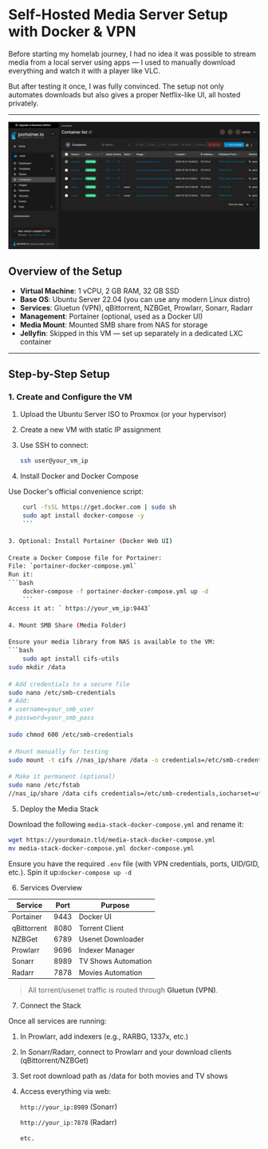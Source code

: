 # Self-Hosted Media Server Setup with Docker & VPN

Before starting my homelab journey, I had no idea it was possible to stream media from a local server using apps — I used to manually download everything and watch it with a player like VLC.

But after testing it once, I was fully convinced. The setup not only automates downloads but also gives a proper Netflix-like UI, all hosted privately.

---
![Portainer Dashboard](../../assets/screenshots/portainer.png)

## Overview of the Setup

- **Virtual Machine**: 1 vCPU, 2 GB RAM, 32 GB SSD
- **Base OS**: Ubuntu Server 22.04 (you can use any modern Linux distro)
- **Services**: Gluetun (VPN), qBittorrent, NZBGet, Prowlarr, Sonarr, Radarr
- **Management**: Portainer (optional, used as a Docker UI)
- **Media Mount**: Mounted SMB share from NAS for storage
- **Jellyfin**: Skipped in this VM — set up separately in a dedicated LXC container

---

## Step-by-Step Setup

### 1. Create and Configure the VM

1. Upload the Ubuntu Server ISO to Proxmox (or your hypervisor)
2. Create a new VM with static IP assignment
3. Use SSH to connect:
   ```bash
   ssh user@your_vm_ip
   ```


2. Install Docker and Docker Compose

Use Docker's official convenience script:
```bash
    curl -fsSL https://get.docker.com | sudo sh
    sudo apt install docker-compose -y
    ```

3. Optional: Install Portainer (Docker Web UI)

Create a Docker Compose file for Portainer:
File: `portainer-docker-compose.yml`
Run it:
```bash
    docker-compose -f portainer-docker-compose.yml up -d
    ```
Access it at: ` https://your_vm_ip:9443`

4. Mount SMB Share (Media Folder)

Ensure your media library from NAS is available to the VM:
```bash
    sudo apt install cifs-utils
sudo mkdir /data

# Add credentials to a secure file
sudo nano /etc/smb-credentials
# Add:
# username=your_smb_user
# password=your_smb_pass

sudo chmod 600 /etc/smb-credentials

# Mount manually for testing
sudo mount -t cifs //nas_ip/share /data -o credentials=/etc/smb-credentials

# Make it permanent (optional)
sudo nano /etc/fstab
//nas_ip/share /data cifs credentials=/etc/smb-credentials,iocharset=utf8,uid=1000,gid=1000,nounix,noserverino 0 0
```

5. Deploy the Media Stack

Download the following `media-stack-docker-compose.yml` and rename it:
```bash
wget https://yourdomain.tld/media-stack-docker-compose.yml
mv media-stack-docker-compose.yml docker-compose.yml
```
Ensure you have the required `.env` file (with VPN credentials, ports, UID/GID, etc.).
Spin it up:`docker-compose up -d`

6. Services Overview

| Service     | Port  | Purpose             |
|-------------|-------|---------------------|
| Portainer   | 9443  | Docker UI           |
| qBittorrent | 8080  | Torrent Client      |
| NZBGet      | 6789  | Usenet Downloader   |
| Prowlarr    | 9696  | Indexer Manager     |
| Sonarr      | 8989  | TV Shows Automation |
| Radarr      | 7878  | Movies Automation   |

> All torrent/usenet traffic is routed through **Gluetun (VPN)**.


7. Connect the Stack

Once all services are running:

1.    In Prowlarr, add indexers (e.g., RARBG, 1337x, etc.)

2.    In Sonarr/Radarr, connect to Prowlarr and your download clients (qBittorrent/NZBGet)

3.    Set root download path as /data for both movies and TV shows

4.    Access everything via web:

        `http://your_ip:8989` (Sonarr)

        `http://your_ip:7878` (Radarr)

        `etc.`
